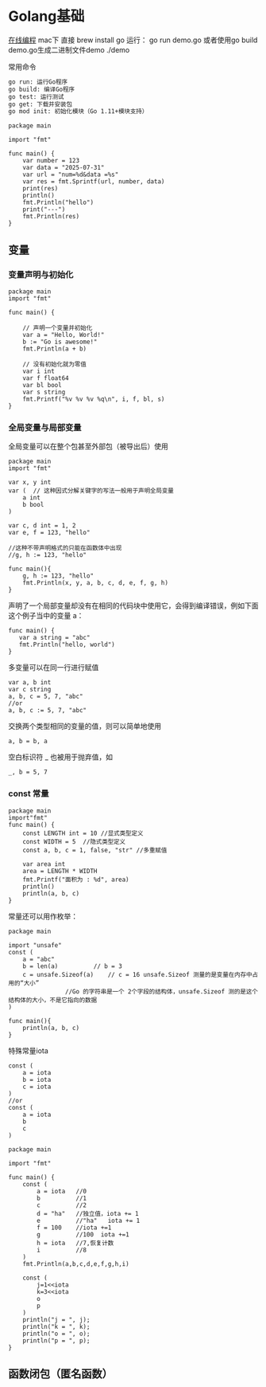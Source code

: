 # Golang基础
[在线编程](https://www.runoob.com/try/runcode.php?filename=helloworld&type=go)
mac下 直接 brew install go 运行： go run demo.go 或者使用go build demo.go生成二进制文件demo ./demo

常用命令
```bash
go run: 运行Go程序
go build: 编译Go程序
go test: 运行测试
go get: 下载并安装包
go mod init: 初始化模块（Go 1.11+模块支持）
```

```golang
package main

import "fmt"

func main() {
	var number = 123
	var data = "2025-07-31"
	var url = "num=%d&data =%s"
	var res = fmt.Sprintf(url, number, data)
	print(res)
	println()
	fmt.Println("hello")
	print("---")
	fmt.Println(res)
}
```
## 变量
### 变量声明与初始化
```golang
package main
import "fmt"

func main() {

    // 声明一个变量并初始化
    var a = "Hello, World!"
	b := "Go is awesome!"
    fmt.Println(a + b)

    // 没有初始化就为零值
    var i int
    var f float64
    var bl bool
    var s string
    fmt.Printf("%v %v %v %q\n", i, f, bl, s)
}
```
### 全局变量与局部变量
全局变量可以在整个包甚至外部包（被导出后）使用
```golang
package main
import "fmt"

var x, y int
var (  // 这种因式分解关键字的写法一般用于声明全局变量
    a int
    b bool
)

var c, d int = 1, 2
var e, f = 123, "hello"

//这种不带声明格式的只能在函数体中出现
//g, h := 123, "hello"

func main(){
    g, h := 123, "hello"
    fmt.Println(x, y, a, b, c, d, e, f, g, h)
}
```
声明了一个局部变量却没有在相同的代码块中使用它，会得到编译错误，例如下面这个例子当中的变量 a：
```golang
func main() {
   var a string = "abc"
   fmt.Println("hello, world")
}
```
多变量可以在同一行进行赋值
```golang
var a, b int
var c string
a, b, c = 5, 7, "abc"
//or
a, b, c := 5, 7, "abc"
```
交换两个类型相同的变量的值，则可以简单地使用
```golang
a, b = b, a
```
空白标识符 _ 也被用于抛弃值，如
```golang
_, b = 5, 7
```
### const 常量
```golang
package main
import"fmt"
func main() {
	const LENGTH int = 10 //显式类型定义
   	const WIDTH = 5  //隐式类型定义
	const a, b, c = 1, false, "str" //多重赋值

   	var area int
   	area = LENGTH * WIDTH
   	fmt.Printf("面积为 : %d", area)
   	println()
   	println(a, b, c)  
}
```
常量还可以用作枚举：
```golang
package main

import "unsafe"
const (
    a = "abc"
    b = len(a)			// b = 3
    c = unsafe.Sizeof(a)	// c = 16 unsafe.Sizeof 测量的是变量在内存中占用的“大小”
				//Go 的字符串是一个 2个字段的结构体，unsafe.Sizeof 测的是这个结构体的大小，不是它指向的数据
)

func main(){
    println(a, b, c)
}
```
特殊常量iota
```golang
const (
    a = iota
    b = iota
    c = iota
)
//or
const (
    a = iota
    b 
    c
)
```
```golang
package main

import "fmt"

func main() {
	const (
	    a = iota   //0
	    b          //1
	    c          //2
	    d = "ha"   //独立值，iota += 1
	    e          //"ha"   iota += 1
	    f = 100    //iota +=1
	    g          //100  iota +=1
	    h = iota   //7,恢复计数
	    i          //8
	)
	fmt.Println(a,b,c,d,e,f,g,h,i)

	const (
	    j=1<<iota
	    k=3<<iota
	    o
	    p
	)
	println("j = ", j);
	println("k = ", k);
	println("o = ", o);
	println("p = ", p);
}
```
## 函数闭包（匿名函数）

